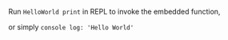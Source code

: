 [HelloWorld]::
Run `HelloWorld print` in REPL to invoke the embedded function,

or simply `console log: 'Hello World'`

[HelloWorld]:: (
    print
        console log: 'Hello World'
)
